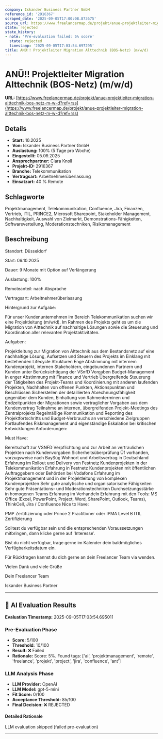 ```yaml
---
company: Iskander Business Partner GmbH
reference_id: '2916367'
scraped_date: '2025-09-05T17:00:08.873675'
source_url: https://www.freelancermap.de/projekt/anue-projektleiter-migration-alttechnik-bos-netz-m-w-d?ref=rss
state: rejected
state_history:
- note: 'Pre-evaluation failed: 5% score'
  state: rejected
  timestamp: '2025-09-05T17:03:54.697295'
title: ANÜ!! Projektleiter Migration Alttechnik (BOS-Netz) (m/w/d)
---
```



# ANÜ!! Projektleiter Migration Alttechnik (BOS-Netz) (m/w/d)
**URL:** [https://www.freelancermap.de/projekt/anue-projektleiter-migration-alttechnik-bos-netz-m-w-d?ref=rss](https://www.freelancermap.de/projekt/anue-projektleiter-migration-alttechnik-bos-netz-m-w-d?ref=rss)
## Details
- **Start:** 10.2025
- **Von:** Iskander Business Partner GmbH
- **Auslastung:** 100% (5 Tage pro Woche)
- **Eingestellt:** 05.09.2025
- **Ansprechpartner:** Clara Knoll
- **Projekt-ID:** 2916367
- **Branche:** Telekommunikation
- **Vertragsart:** Arbeitnehmerüberlassung
- **Einsatzart:** 40
                                                % Remote

## Schlagworte
Projektmanagement, Telekommunikation, Confluence, Jira, Finanzen, Vertrieb, ITIL, PRINCE2, Microsoft Sharepoint, Stakeholder Management, Nachhaltigkeit, Auswahl von Zielmarkt, Demonstrations-Fähigkeiten, Softwareverteilung, Moderationstechniken, Risikomanagement

## Beschreibung
Standort: Düsseldorf

Start: 06.10.2025

Dauer: 9 Monate mit Option auf Verlängerung

Auslastung: 100%

Remoteanteil: nach Absprache

Vertragsart: Arbeitnehmerüberlassung

Hintergrund zur Aufgabe:

Für unser Kundenunternehmen im Bereich Telekommunikation suchen wir eine Projektleitung (m/w/d). Im Rahmen des Projekts geht es um die Migration von Alttechnik auf nachhaltige Lösungen sowie die Steuerung und Koordination aller relevanten Projektaktivitäten.

Aufgaben:

Projektleitung zur Migration von Alttechnik aus dem Bestandsnetz auf eine nachhaltige Lösung, Aufsetzen und Steuern des Projekts im Einklang mit bestehenden Lifecycle Strukturen
Enge Abstimmung mit internem Kundenprojekt, internen Stakeholdern, eingebundenen Partnern und Kunden unter Berücksichtigung der VSnfD Vorgaben
Budget-Management in enger Abstimmung mit Finance und Vertrieb
Übergreifende Steuerung der Tätigkeiten des Projekt-Teams und Koordinierung mit anderen laufenden Projekten, Nachhalten von offenen Punkten, Aktionspunkten und Beschlüssen
Sicherstellen der detaillierten Abrechnungsfähigkeit gegenüber dem Kunden, Einhaltung von Rahmenterminen und Endzeitpunkten der Migrationen sowie vertraglicher Vorgaben aus dem Kundenvertrag
Teilnahme an internen, übergreifenden Projekt-Meetings des Zentralprojekts
Regelmäßige Kommunikation und Reporting des Projektfortschritts und Budget-Verbrauchs an verschiedene Zielgruppen
Fortlaufendes Riskmanagement und eigenständige Eskalation bei kritischen Entwicklungen
Anforderungen:

Must Have:

Bereitschaft zur VSNFD Verpflichtung und zur Arbeit an vertraulichen Projekten nach Kundenvorgaben
Sicherheitsüberprüfung Ü1 vorhanden, vorzugsweise nach BaySüg
Wohnort und Arbeitsvertrag in Deutschland
Erfahrung im Rollout und Delivery von Festnetz Kundenprojekten in der Telekommunikation
Erfahrung in Festnetz Kundenprojekten mit öffentlichen Auftraggebern oder Behörden bei Vodafone
Erfahrung im Projektmanagement und in der Projektleitung von komplexen Kundenprojekten
Sehr gute analytische und organisatorische Fähigkeiten
Sehr gute Präsentations- und Moderationstechniken
Durchsetzungsstärke in homogenen Teams
Erfahrung im Verhandeln
Erfahrung mit den Tools: MS Office (Excel, PowerPoint, Project, Word, SharePoint, Outlook, Teams), ThinkCell, Jira / Confluence
Nice to Have:

PMP Zertifizierung oder Prince 2 Practitioner oder IPMA Level B
ITIL Zertifizierung

Solltest du verfügbar sein und die entsprechenden Voraussetzungen mitbringen, dann klicke gerne auf 'Interesse'.

Bist du nicht verfügbar, trage gerne im Kalender dein baldmögliches Verfügbarkeitsdatum ein.

Für Rückfragen kannst du dich gerne an dein Freelancer Team via wenden.

Vielen Dank und viele Grüße

Dein Freelancer Team

Iskander Business Partner

---

## 🤖 AI Evaluation Results

**Evaluation Timestamp:** 2025-09-05T17:03:54.695011

### Pre-Evaluation Phase
- **Score:** 5/100
- **Threshold:** 10/100
- **Result:** ❌ Failed
- **Rationale:** Score: 5%. Found tags: ['ai', 'projektmanagement', 'remote', 'freelance', 'projekt', 'project', 'jira', 'confluence', 'ant']

### LLM Analysis Phase
- **LLM Provider:** OpenAI
- **LLM Model:** gpt-5-mini
- **Fit Score:** 0/100
- **Acceptance Threshold:** 85/100
- **Final Decision:** ❌ REJECTED

#### Detailed Rationale
LLM evaluation skipped (failed pre-evaluation)

---
